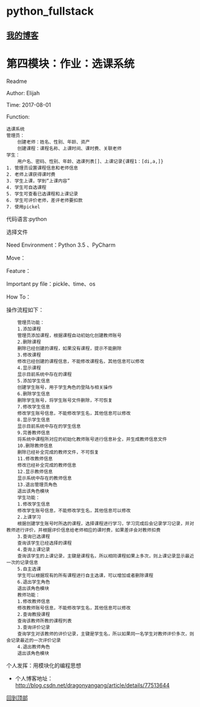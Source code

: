 # python_fullstack
## [我的博客](http://blog.csdn.net/dragonyangang "我的博客")

# 第四模块：作业：选课系统
Readme

Author: Elijah

Time: 2017-08-01

Function:
  
    选课系统
	管理员：
        创建老师：姓名、性别、年龄、资产
        创建课程：课程名称、上课时间、课时费、关联老师
    学生：
    	用户名、密码、性别、年龄、选课列表[]、上课记录{课程1：[di,a,]}
    1. 管理员设置课程信息和老师信息
    2. 老师上课获得课时费
    3. 学生上课，学到“上课内容”
    4. 学生可自选课程
    5. 学生可查看已选课程和上课记录
    6. 学生可评价老师，差评老师要扣款
    7. 使用pickel
    
 代码语言:python
 
 选择文件
 
 Need Environment：Python 3.5 、PyCharm
 
 Move：
 
 Feature：
 
 Important py file：pickle、time、os
 
 How To：
 
 操作流程如下：
    
    	管理员功能：
		1.添加课程
		管理员添加课程，根据课程自动初始化创建教师账号
		2.删除课程
		删除已经创建的课程，如果没有课程，提示不能删除
		3.修改课程
		修改已经创建的课程信息，不能修改课程名，其他信息可以修改
		4.显示课程
		显示目前系统中存在的课程
		5.添加学生信息
		创建学生账号，用于学生角色的登陆与相关操作
		6.删除学生信息
		删除学生账号，将学生账号文件删除，不可恢复
		7.修改学生信息
		修改学生账号信息，不能修改学生名，其他信息可以修改
		8.显示学生信息
		显示目前系统中存在的学生信息
		9.完善教师信息
		将系统中课程所对应的初始化教师账号进行信息补全，并生成教师信息文件
		10.删除教师信息
		删除已经补全完成的教师文件，不可恢复
		11.修改教师信息
		修改已经补全完成的教师信息
		12.显示教师信息
		显示系统中存在的教师信息
		13.退出管理员角色
		退出该角色模块
    	学生功能：
		1.修改学生信息
		修改学生账号信息，不能修改学生名，其他信息可以修改
		2.上课学习
		根据创建学生账号时所选的课程，选择课程进行学习，学习完成后会记录学习记录，并对教师进行评价，并根据评价信息给老师相应的课时费，如果差评会对教师扣费
		3.查询已选课程
		查询该学生已经选择的课程
		4.查询上课记录
		查询该学生的上课记录，主键是课程名，所以相同课程如果上多次，则上课记录显示最近一次的记录信息
		5.自主选课
		学生可以根据现有的所有课程进行自主选课，可以增加或者删除课程
		6.退出学生角色
		退出该角色模块
    	教师功能：
		1.修改教师信息
		修改教师账号信息，不能修改学生名，其他信息可以修改
		2.查询教授课程
		查询该教师所教的课程列表
		3.查询评价记录
		查询学生对该教师的评价记录，主键是学生名，所以如果同一名学生对教师评价多次，则会记录最近的一次评价记录
		4.退出教师角色
		退出该角色模块
  个人发挥：用模块化的编程思想
- 个人博客地址：http://blog.csdn.net/dragonyangang/article/details/77513644

[回到顶部](#readme)


